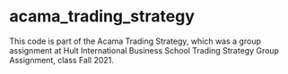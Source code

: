 # acama_trading_strategy
This code is part of the Acama Trading Strategy, which was a group assignment at Hult International Business School Trading Strategy Group Assignment, class Fall 2021.
